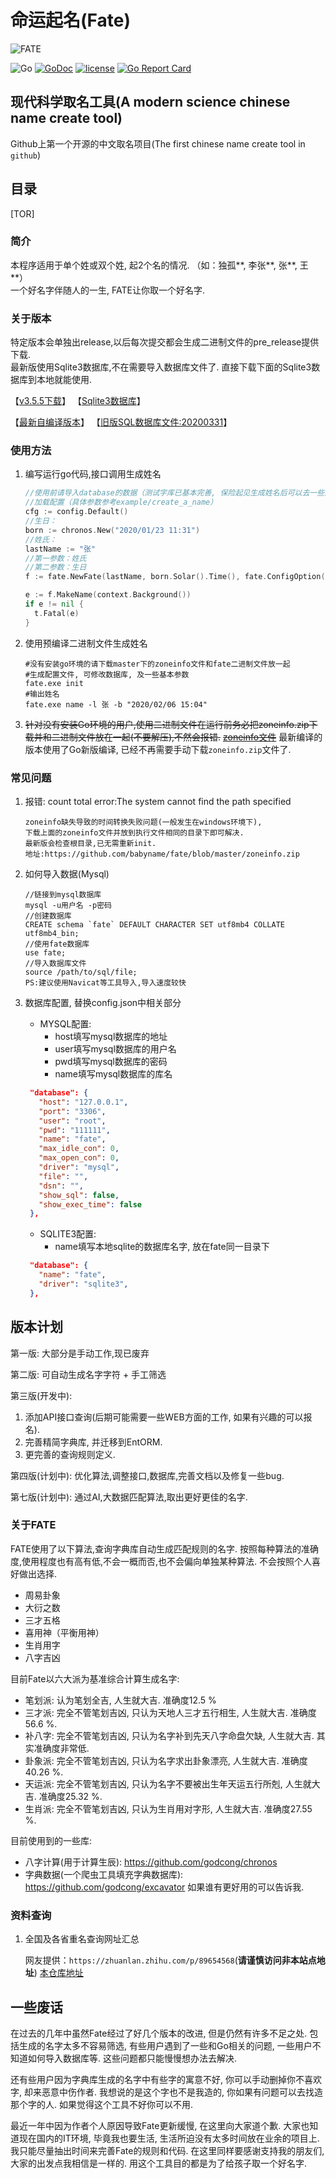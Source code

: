 # 命运起名(Fate)

![FATE](docs/fate.png)

![Go](https://github.com/babyname/fate/workflows/Go/badge.svg)
[![GoDoc](https://godoc.org/github.com/babyname/fate?status.svg)](http://godoc.org/github.com/babyname/fate)
[![license](https://img.shields.io/github/license/babyname/fate.svg)](https://github.com/babyname/fate/blob/master/LICENSE)
[![Go Report Card](https://goreportcard.com/badge/github.com/babyname/fate)](https://goreportcard.com/report/github.com/babyname/fate)

## 现代科学取名工具(A modern science chinese name create tool)

Github上第一个开源的中文取名项目(The first chinese name create tool in `github`)

## 目录

[TOR]

### 简介

本程序适用于单个姓或双个姓, 起2个名的情况. （如：独孤**, 李张**, 张**, 王**）  
一个好名字伴随人的一生, FATE让你取一个好名字.

### 关于版本

特定版本会单独出release,以后每次提交都会生成二进制文件的pre_release提供下载.  
最新版使用Sqlite3数据库,不在需要导入数据库文件了. 直接下载下面的Sqlite3数据库到本地就能使用.

【[v3.5.5下载](https://github.com/babyname/fate/releases/tag/v3.5.5)】
【[Sqlite3数据库](https://github.com/babyname/fate/releases/download/v3.5.4/fate_sqlite3_database.zip)】

【[最新自编译版本](https://github.com/babyname/fate/releases/tag/auto_build)】
【[旧版SQL数据库文件:20200331](https://github.com/babyname/fate/releases/download/v3.5.1/fate_db_200331.7z)】

### 使用方法

1. 编写运行go代码,接口调用生成姓名

    ```go
    //使用前请导入database的数据（测试字库已基本完善, 保险起见生成姓名后可以去一些测名网站验证下）
    //加载配置（具体参数参考example/create_a_name）
    cfg := config.Default()
    //生日：
    born := chronos.New("2020/01/23 11:31")
    //姓氏：
    lastName := "张"
    //第一参数：姓氏
    //第二参数：生日 
    f := fate.NewFate(lastName, born.Solar().Time(), fate.ConfigOption(cfg))
    
    e := f.MakeName(context.Background())
    if e != nil {
      t.Fatal(e)
    }
    ```

2. 使用预编译二进制文件生成姓名

    ```shell
    #没有安装go环境的请下载master下的zoneinfo文件和fate二进制文件放一起
    #生成配置文件, 可修改数据库, 及一些基本参数
    fate.exe init
    #输出姓名
    fate.exe name -l 张 -b "2020/02/06 15:04"
    ```

3. ~~针对没有安装Go环境的用户,使用二进制文件在运行前务必把zoneinfo.zip下载并和二进制文件放在一起(不要解压),不然会报错.~~
    ~~[zoneinfo文件](https://github.com/babyname/fate/blob/master/zoneinfo.zip)~~
    最新编译的版本使用了Go新版编译, 已经不再需要手动下载`zoneinfo.zip`文件了.

### 常见问题

1. 报错: count total error:The system cannot find the path specified

    ```docs
    zoneinfo缺失导致的时间转换失败问题(一般发生在windows环境下),
    下载上面的zoneinfo文件并放到执行文件相同的目录下即可解决.
    最新版会检查根目录,已无需重新init.
    地址:https://github.com/babyname/fate/blob/master/zoneinfo.zip
    ```

2. 如何导入数据(Mysql)

    ```docs
    //链接到mysql数据库
    mysql -u用户名 -p密码
    //创建数据库
    CREATE schema `fate` DEFAULT CHARACTER SET utf8mb4 COLLATE utf8mb4_bin;
    //使用fate数据库
    use fate;
    //导入数据库文件
    source /path/to/sql/file;
    PS:建议使用Navicat等工具导入,导入速度较快
    ```

3. 数据库配置, 替换config.json中相关部分
   - MYSQL配置:
     - host填写mysql数据库的地址
     - user填写mysql数据库的用户名
     - pwd填写mysql数据库的密码
     - name填写mysql数据库的库名

   ```json
    "database": {
      "host": "127.0.0.1",
      "port": "3306",
      "user": "root",
      "pwd": "111111",
      "name": "fate",
      "max_idle_con": 0,
      "max_open_con": 0,
      "driver": "mysql",
      "file": "",
      "dsn": "",
      "show_sql": false,
      "show_exec_time": false
    },   
   ```

   - SQLITE3配置:
     - name填写本地sqlite的数据库名字, 放在fate同一目录下

   ```json
    "database": {
      "name": "fate",
      "driver": "sqlite3",
    },
   ```

## 版本计划

第一版:
大部分是手动工作,现已废弃

第二版:
可自动生成名字字符 + 手工筛选

第三版(开发中):

1. 添加API接口查询(后期可能需要一些WEB方面的工作, 如果有兴趣的可以报名).
2. 完善精简字典库, 并迁移到EntORM.
3. 更完善的查询规则定义.

第四版(计划中):
优化算法,调整接口,数据库,完善文档以及修复一些bug.

第七版(计划中):
通过AI,大数据匹配算法,取出更好更佳的名字.

### 关于FATE

FATE使用了以下算法,查询字典库自动生成匹配规则的名字.
按照每种算法的准确度,使用程度也有高有低,不会一概而否,也不会偏向单独某种算法.
不会按照个人喜好做出选择.

- 周易卦象  
- 大衍之数  
- 三才五格  
- 喜用神（平衡用神）  
- 生肖用字  
- 八字吉凶  

目前Fate以六大派为基准综合计算生成名字:

- 笔划派: 认为笔划全吉, 人生就大吉. 准确度12.5 %
- 三才派: 完全不管笔划吉凶, 只认为天地人三才五行相生, 人生就大吉. 准确度56.6 %.
- 补八字: 完全不管笔划吉凶, 只认为名字补到先天八字命盘欠缺, 人生就大吉. 其实准确度非常低.
- 卦象派: 完全不管笔划吉凶, 只认为名字求出卦象漂亮, 人生就大吉. 准确度40.26 %.
- 天运派: 完全不管笔划吉凶, 只认为名字不要被出生年天运五行所剋, 人生就大吉. 准确度25.32 %.
- 生肖派: 完全不管笔划吉凶, 只认为生肖用对字形, 人生就大吉. 准确度27.55 %.

目前使用到的一些库:

- 八字计算(用于计算生辰): <https://github.com/godcong/chronos>  
- 字典数据(一个爬虫工具填充字典数据库): <https://github.com/godcong/excavator>
如果谁有更好用的可以告诉我.

### 资料查询

1. 全国及各省重名查询网址汇总

    网友提供：`https://zhuanlan.zhihu.com/p/89654568`(**请谨慎访问非本站点地址**)
    [本仓库地址](./docs/chinese_name_query.md)

## 一些废话

  在过去的几年中虽然Fate经过了好几个版本的改进, 但是仍然有许多不足之处.
  包括生成的名字太多不容易筛选,
  有些用户遇到了一些和Go相关的问题,
  一些用户不知道如何导入数据库等.
  这些问题都只能慢慢想办法去解决.

  还有些用户因为字典库生成的名字中有些字的寓意不好, 你可以手动删掉你不喜欢字, 却来恶意中伤作者.
  我想说的是这个字也不是我造的, 你如果有问题可以去找造那个字的人.
  如果觉得这个工具不好你可以不用.

  最近一年中因为作者个人原因导致Fate更新缓慢, 在这里向大家道个歉.
  大家也知道现在国内的IT环境, 毕竟我也要生活, 生活所迫没有太多时间放在业余的项目上.
  我只能尽量抽出时间来完善Fate的规则和代码. 
  在这里同样要感谢支持我的朋友们, 大家的出发点我相信是一样的.
  用这个工具目的都是为了给孩子取一个好名字.